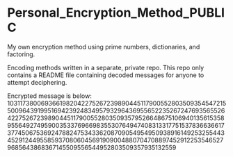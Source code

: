 # Personal_Encryption_Method_PUBLIC
My own encryption method using prime numbers, dictionaries, and factoring.

Encoding methods written in a separate, private repo.
This repo only contains a README file containing decoded messages for anyone to attempt deciphering.

Encrypted message is below:
10311738006936619820422752672398904451179005528035093545472155009643919951694239248349579329643695565223526724769356552642275267239890445117900552803509357952664867510694013561535895564927495900353376966983553076494740831331775153783663661737745067536924788247534336208709054954950938916149253255443452912449558593708060456919090048807047088974529122535465279685643868367145509556544952803509357935132559
